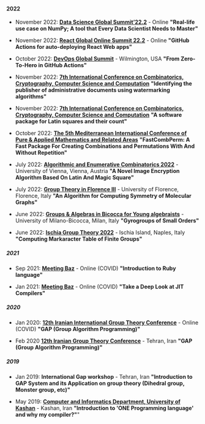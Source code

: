 #### 2022

* November 2022: **[Data Science Global Summit’22.2](https://events.geekle.us/data-science2/)** - Online
    **"Real-life use case on NumPy; A tool that Every Data Scientist Needs to Master"**
 
* November 2022: **[React Global Online Summit 22.2](https://events.geekle.us/react3/)** - Online
    **"GitHub Actions for auto-deploying React Web apps"**

* October 2022: **[DevOps Global Summit](https://events.geekle.us/devops/)** - Wilmington, USA
    **"From Zero-To-Hero in GitHub Actions"**

<!--  -->

* November 2022: **[7th International Conference on Combinatorics, Cryptography, Computer Science and Computation](http://i4c.iust.ac.ir/index.php?lang=en)**
    **"Identifying the publisher of administrative documents using watermarking algorithms"**

* November 2022: **[7th International Conference on Combinatorics, Cryptography, Computer Science and Computation](http://i4c.iust.ac.ir/index.php?lang=en)**
    **"A software package for Latin squares and their count"**

* October 2022: **[The 5th Mediterranean International Conference of Pure & Applied Mathematics and Related Areas](https://micopam.com/)**
    **"FastCombPerm: A Fast Package For Creating Combinations and Permutations With And Without Repetition"**

<!--  -->

* July 2022: **[Algorithmic and Enumerative Combinatorics 2022](https://www3.risc.jku.at/conferences/aec2022/)** - University of Vienna, Vienna, Austria
    **"A Novel Image Encryption Algorithm Based On Latin And Magic Square"**

* July 2022: **[Group Theory in Florence III](https://sites.google.com/view/groupsinflorence/main)** - University of Florence, Florence, Italy
    **"An Algorithm for Computing Symmetry of Molecular Graphs"**

* June 2022: **[Groups & Algebras in Bicocca for Young algebraists](https://staff.matapp.unimib.it/~/gaby/gaby2022/)** - University of Milano-Bicocca, Milan, Italy
    **"Gyrogroups of Small Orders"**

* June 2022: **[Ischia Group Theory 2022](http://www.dipmat2.unisa.it/ischiagrouptheory/)** - Ischia Island, Naples, Italy
    **"Computing Markaracter Table of Finite Groups"**

<!--  -->

##### 2021

* Sep 2021: **[Meeting Baz](https://meetingbaz.ir/archives/)** - Online (COVID)
    **"Introduction to Ruby language"**

* Jan 2021: **[Meeting Baz](https://meetingbaz.ir/archives/)** - Online (COVID)
    **"Take a Deep Look at JIT Compilers"**

<!--  -->

##### 2020

* Jan 2020: **[12th Iranian International Group Theory Conference](https://igtc12.modares.ac.ir/)** - Online (COVID)
    **"GAP (Group Algorithm Programming)"**

*  Feb 2020 **[12th Iranian Group Theory Conference](https://igtc12.modares.ac.ir/)** - Tehran, Iran
    **"GAP (Group Algorithm Programming)"**

<!--  -->

##### 2019

* Jan 2019: **International Gap workshop** - Tehran, Iran
    **"Introduction to GAP System and its Application on group theory (Dihedral group, Monster group, etc)"**

* May 2019: **[Computer and Informatics Department, University of Kashan](https://kashanu.ac.ir/)** - Kashan, Iran
    **"Introduction to 'ONE Programming language' and why my compiler?"**"
